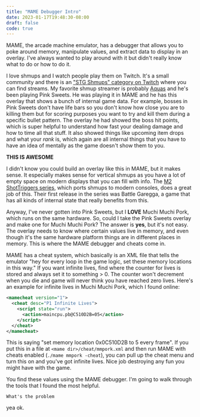 ```yaml
---
title: "MAME Debugger Intro"
date: 2023-01-17T19:48:30-08:00
draft: false
code: true
---
```


MAME, the arcade machine emulator, has a debugger that allows you to poke around memory, manipulate values, and extract data to display in an overlay. I've always wanted to play around with it but didn't really know what to do or how to do it.

I love shmups and I watch people play them on Twitch. It's a small community and there is an ["STG Shmups" category on Twitch](https://www.twitch.tv/directory/game/STG%20Shmups) where you can find streams. My favorite shmup streamer is probably [Aquas](https://www.twitch.tv/aquas) and he's been playing Pink Sweets. He was playing it in MAME and he has this overlay that shows a bunch of internal game data. For example, bosses in Pink Sweets don't have life bars so you don't know how close you are to killing them but for scoring purposes you want to try and kill them during a specific bullet pattern. The overlay he had showed the boss hit points, which is super helpful to understand how fast your dealing damage and how to time all that stuff. It also showed things like upcoming item drops and what your *rank* is, which again are all internal things that you have to have an idea of mentally as the game doesn't show them to you.

**THIS IS AWESOME**

I didn't know you could build an overlay like this in MAME, but it makes sense. It especially makes sense for vertical shmups as you have a lot of empty space on modern displays that you can fill with info. The [M2 ShotTriggers series](https://m2stg.com/en/), which ports shmups to modern consoles, does a great job of this. Their first release in the series was Battle Garegga, a game that has all kinds of internal state that really benefits from this.

Anyway, I've never gotten into Pink Sweets, but I **LOVE** Muchi Muchi Pork, which runs on the same hardware. So, could I take the Pink Sweets overlay and make one for Muchi Muchi Pork? The answer is **yes**, but it's not easy. The overlay needs to know where certain values live in memory, and even though it's the same hardware platform things are in different places in memory. This is where the MAME debugger and cheats come in.

MAME has a cheat system, which basically is an XML file that tells the emulator "hey for every loop in the game logic, set these memory locations in this way." If you want infinite lives, find where the counter for lives is stored and always set it to something > 0. The counter won't decrement when you die and game will never think you have reached zero lives. Here's an example for infinite lives in Muchi Muchi Pork, which I found online:

``` xml
<mamecheat version="1">
  <cheat desc="P1 Infinite Lives">
    <script state="run">
      <action>maincpu.pb@C510D2B=05</action>
    </script>
  </cheat>
</mamecheat>
```

This is saying "set memory location 0x0C510D2B to 5 every frame". If you put this in a file at `<mame dir>/cheat/mmpork.xml` and then run MAME with cheats enabled (`./mame mmpork -cheat`), you can pull up the cheat menu and turn this on and you've got infinite lives. Nice job destroying any fun you might have with the game.

You find these values using the MAME debugger. I'm going to walk through the tools that I found the most helpful.

``` text
What's the problem
```

yea ok.
